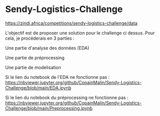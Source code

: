 # Sendy-Logistics-Challenge
https://zindi.africa/competitions/sendy-logistics-challenge/data

L'objectif est de proposer une solution pour le challenge ci dessus. Pour cela, je procéderais en 3 parties :

Une partie d'analyse des données (EDA)

Une partie de préprocessing

Une partie de modelisation

Si le lien du notebook de l'EDA ne fonctionne pas : https://nbviewer.jupyter.org/github/CopainMalin/Sendy-Logistics-Challenge/blob/main/EDA.ipynb

Si le lien du notebook du préprocessing ne fonctionne pas : https://nbviewer.jupyter.org/github/CopainMalin/Sendy-Logistics-Challenge/blob/main/Preprocessing.ipynb
